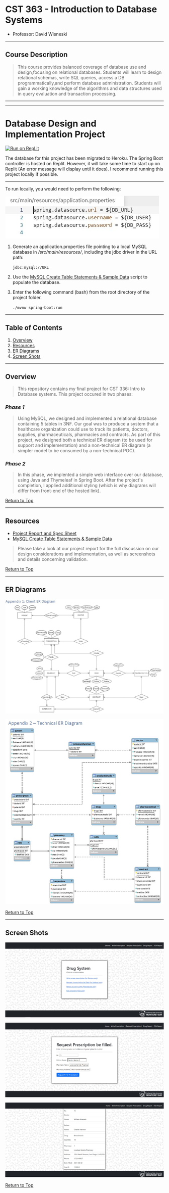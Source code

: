 # CST 363 - Introduction to Database Systems

- Professor: David Wisneski

---

## Course Description

> This course provides balanced coverage of database use and design,focusing on relational databases. Students will learn to design relational schemas, write SQL queries, access a DB programmatically,and perform database administration. Students will gain a working knowledge of the algorithms and data structures used in query evaluation and transaction processing.

---

---

# Database Design and Implementation Project

[![Run on Repl.it](https://repl.it/badge/github/raymondshum/cst-363-final-database-design)](https://replit.com/@raymondshum/cst-363-final-database-design)

The database for this project has been migrated to Heroku. The Spring Boot controller is hosted on Replit. However, it will take some time to start up on Replit (An error message will display until it does). I recommend running this project locally if possible.

---

To run locally, you would need to perform the following:

![ins1](/documentation/img/ins1.JPG)

1. Generate an application.properties file pointing to a local MySQL database in _/src/main/resources/_, including the jdbc driver in the URL path:

    <code>jdbc:mysql://URL</code>

2. Use the [MySQL Create Table Statements & Sample Data](./documentation/ShumStankovich_Project2_MySQL.sql) script to populate the database.

3. Enter the following command (bash) from the root directory of the project folder.

    <code>./mvnw spring-boot:run</code>

---

## Table of Contents

1. [Overview](#overview)
1. [Resources](#resources)
1. [ER Diagrams](#er-diagrams)
1. [Screen Shots](#screen-shots)

---

## Overview

> This repository contains my final project for CST 336: Intro to Database systems. This project occured in two phases:

### _Phase 1_

> Using MySQL, we designed and implemented a relational database containing 5 tables in 3NF. Our goal was to produce a system that a healthcare organization could use to track its patients, doctors, supplies, pharmaceuticals, pharmacies and contracts. As part of this project, we designed both a technical ER diagram (to be used for support and implementation) and a non-technical ER diagram (a simpler model to be consumed by a non-technical POC).

### _Phase 2_

> In this phase, we implented a simple web interface over our database, using Java and Thymeleaf in Spring Boot. After the project's completion, I applied additional styling (which is why diagrams will differ from front-end of the hosted link).

[Return to Top](#table-of-contents)

---

## Resources

- [Project Report and Spec Sheet](./documentation/ShumStankovich_Project2_Report.pdf)
- [MySQL Create Table Statements & Sample Data](./documentation/ShumStankovich_Project2_MySQL.sql)

> Please take a look at our project report for the full discussion on our design considerations and implementation, as well as screenshots and details concerning validation.

[Return to Top](#table-of-contents)

---

## ER Diagrams

![ER1](./documentation/img/er1.JPG)

![ER2](./documentation/img/er2.JPG)

[Return to Top](#table-of-contents)

---

## Screen Shots

![sample](./documentation/img/sample1.JPG)

![sample](./documentation/img/sample2.JPG)

![sample](./documentation/img/sample3.JPG)

[Return to Top](#table-of-contents)
